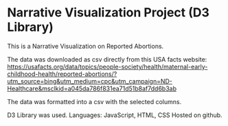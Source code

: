 # Narrative Visualization Project (D3 Library)

This is a Narrative Visualization on Reported Abortions.

The data was downloaded as csv directly from this USA facts website:
https://usafacts.org/data/topics/people-society/health/maternal-early-childhood-health/reported-abortions/?utm_source=bing&utm_medium=cpc&utm_campaign=ND-Healthcare&msclkid=a045da786f831ea71d51b8af7dd6b3ab

The data was formatted into a csv with the selected columns.

D3 Library was used.
Languages: JavaScript, HTML, CSS
Hosted on github.
